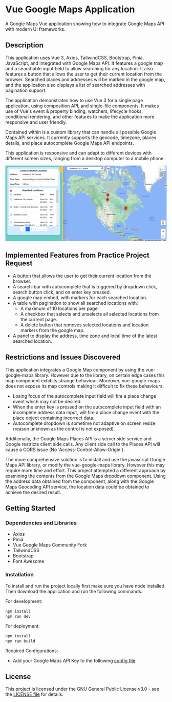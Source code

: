 # Vue Google Maps Application

A Google Maps Vue application showing how to integrate Google Maps API with modern UI frameworks. 

## Description

This application uses Vue 3, Axios, TailwindCSS, Bootstrap, Pinia, JavaScript, and integrated with Google Maps API. It features a google map and a searchable input field to allow searching for any location. It also features a button that allows the user to get their current location from the browser. Searched places and addresses will be marked in the google map, and the application also displays a list of searched addresses with pagination support. 

The application demonstrates how to use Vue 3 for a single page application, using composition API, and single-file components. It makes use of Vue's event & property binding, watchers, lifecycle hooks, conditional rendering, and other features to make the application more responsive and user friendly. 

Contained within is a custom library that can handle all possible Google Maps API services. It currently supports the geocode, timezone, places details, and place autocomplete Google Maps API endpoints.

This application is responsive and can adapt to different devices with different screen sizes, ranging from a desktop computer to a mobile phone. 

![Application Example](./public/application_example.png?raw=true "Application Example")

## Implemented Features from Practice Project Request

* A button that allows the user to get their current location from the browser.
* A search-bar with autocomplete that is triggered by dropdown click, search button click, and on enter key pressed.
* A google map embed, with markers for each searched location.
* A table with pagination to show all searched locations with:
    * A maximum of 10 locations per page.
    * A checkbox that selects and unselects all selected locations from the current page.
    * A delete button that removes selected locations and location markers from the google map.
* A panel to display the address, time zone and local time of the latest searched location.

## Restrictions and Issues Discovered

This application integrates a Google Map component by using the vue-google-maps library. However due to the library, on certain edge cases this map component exhibits strange behaviour. Moreover, vue-google-maps does not expose its map controls making it difficult to fix these behaviours.
* Losing focus of the autocomplete input field will fire a place change event which may not be desired.
* When the enter key is pressed on the autocomplete input field with an incomplete address data input, will fire a place change event with the place object containing incorrect data.
* Autocomplete dropdown is sometime not adaptive on screen resize (reason unknown as the control is not exposed).

Additionally, the Google Maps Places API is a server side service and Google restricts client side calls. Any client side call to the Places API will cause a CORS issue (No 'Access-Control-Allow-Origin').

The more comprehensive solution is to install and use the javascript Google Maps API library, or modify the vue-google-maps library. However this may require more time and effort. This project attempted a different approach by examining the contents from the Google Maps dropdown component. Using the address data obtained from the component, along with the Google Maps Geocoding API service, the location data could be obtained to achieve the desired result.

## Getting Started

### Dependencies and Libraries

* Axios
* Pinia
* Vue Google Maps Community Fork
* TailwindCSS
* Bootstrap
* Font Awesome

### Installation

To install and run the project locally first make sure you have node installed. Then download the application and run the following commands.

For development:
```
npm install
npm run dev
```
For deployment:
```
npm install
npm run build
```
Required Configurations:
* Add your Google Maps API Key to the following [config file](./src/config.json).

## License

This project is licensed under the GNU General Public License v3.0 - see the [LICENSE file](LICENSE) for details.
